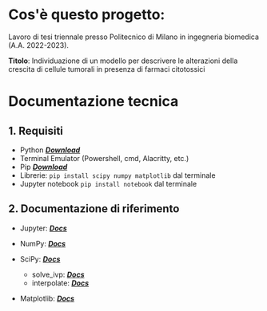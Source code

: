 # Cos'è questo progetto:

Lavoro di tesi triennale presso Politecnico di Milano in ingegneria biomedica (A.A. 2022-2023). 

**Titolo**: Individuazione di un modello per descrivere le alterazioni della crescita di cellule tumorali in presenza di farmaci citotossici

# Documentazione tecnica

## 1. Requisiti

- Python [***Download***](https://www.python.org/downloads/) 
- Terminal Emulator (Powershell, cmd, Alacritty, etc.)
- Pip [***Download***](https://pypi.org/project/pip/)
- Librerie: `pip install scipy numpy matplotlib` dal terminale
- Jupyter notebook `pip install notebook` dal terminale 

## 2. Documentazione di riferimento

- Jupyter: [***Docs***](https://docs.jupyter.org/en/latest/)
- NumPy: [***Docs***](https://numpy.org/doc/stable/)
- SciPy: [***Docs***](https://docs.scipy.org/doc//scipy/index.html)
    
    - solve_ivp: [***Docs***](https://docs.scipy.org/doc/scipy/reference/generated/scipy.integrate.solve_ivp.html)
    - interpolate: [***Docs***](https://docs.scipy.org/doc/scipy/tutorial/interpolate.html)

- Matplotlib: [***Docs***](https://matplotlib.org/stable/users/index)


